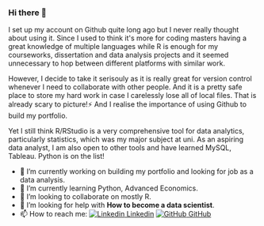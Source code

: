 ### Hi there 👋

I set up my account on Github quite long ago but I never really thought about using it. Since I used to think it's more for coding masters having a great knowledge of multiple languages while R is enough for my courseworks, dissertation and data analysis projects and it seemed unnecessary to hop between different platforms with similar work. 

However, I decide to take it serisouly as it is really great for version control whenever I need to collaborate with other people. And it is a pretty safe place to store my hard work in case I carelessly lose all of local files. That is already scary to picture!⚡ And I realise the importance of using Github to build my portfolio.

Yet I still think R/RStudio is a very comprehensive tool for data analytics, particularly statistics, which was my major subject at uni. As an aspiring data analyst, I am also open to other tools and have learned MySQL, Tableau. Python is on the list!


- 🔭 I’m currently working on building my portfolio and looking for job as a data analysis.
- 🌱 I’m currently learning Python, Advanced Economics.
- 👯 I’m looking to collaborate on mostly R.
- 🤔 I’m looking for help with **How to become a data scientist**.
- 📫 How to reach me: [![Linkedin](https://i.stack.imgur.com/gVE0j.png) Linkedin](https://www.linkedin.com/in/keyi-wan) [![GitHub](https://i.stack.imgur.com/tskMh.png) GitHub](https://github.com/keyiwan)


